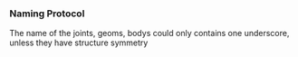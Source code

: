 ### Naming Protocol

The name of the joints, geoms, bodys could only contains one underscore, unless they have structure symmetry
